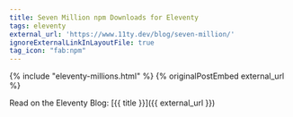 ```yaml
---
title: Seven Million npm Downloads for Eleventy
tags: eleventy
external_url: 'https://www.11ty.dev/blog/seven-million/'
ignoreExternalLinkInLayoutFile: true
tag_icon: "fab:npm"
---
```

{% include "eleventy-millions.html" %}
{% originalPostEmbed external_url %}

Read on the Eleventy Blog: [{{ title }}]({{ external_url }})
